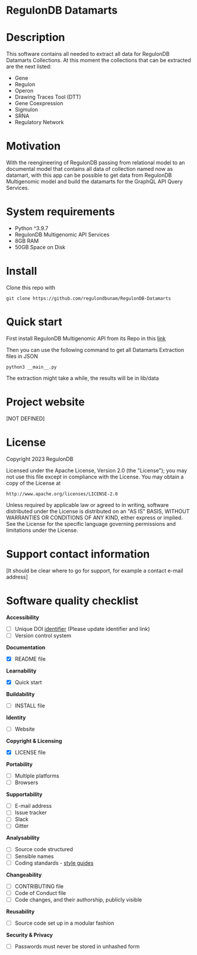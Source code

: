 # RegulonDB Datamarts

# Description

This software contains all needed to extract all data for RegulonDB 
Datamarts Collections. At this moment the collections that can be 
extracted are the next listed:
- Gene
- Regulon
- Operon
- Drawing Traces Tool (DTT)
- Gene Coexpression
- Sigmulon
- SRNA
- Regulatory Network

# Motivation
With the reengineering of RegulonDB passing from relational model to an documental model that contains all data of collection named now as datamart, with this app can be possible to get data from RegulonDB Multigenomic model and build the datamarts for the GraphQL API Query Services.


# System requirements

- Python ^3.9.7
- RegulonDB Multigenomic API Services
- 8GB RAM
- 50GB Space on Disk

# Install

Clone this repo with
```
git clone https://github.com/regulondbunam/RegulonDB-Datamarts
```

# Quick start

First install RegulonDB Multigenomic API from its Repo in this [link](https://github.com/regulondbunam/multigenomic-api)

Then you can use the following command to get all Datamarts Extraction files in JSON
```
python3 __main__.py
```

The extraction might take a while, the results will be in lib/data

# Project website 

[NOT DEFINED]

# License

Copyright 2023 RegulonDB

Licensed under the Apache License, Version 2.0 (the "License");
you may not use this file except in compliance with the License.
You may obtain a copy of the License at

    http://www.apache.org/licenses/LICENSE-2.0

Unless required by applicable law or agreed to in writing, software
distributed under the License is distributed on an "AS IS" BASIS,
WITHOUT WARRANTIES OR CONDITIONS OF ANY KIND, either express or implied.
See the License for the specific language governing permissions and
limitations under the License.

# Support contact information

[It should be clear where to go for support, for example a contact e-mail address]

# Software quality checklist

**Accessibility**

- [ ] Unique DOI [identifier](http://....) (Please update identifier and link)
- [ ] Version control system

**Documentation**

- [X] README file

**Learnability**

- [X] Quick start

**Buildability**

- [ ] INSTALL file

**Identity**

- [ ] Website

**Copyright & Licensing**

- [X] LICENSE file

**Portability**

- [ ] Multiple platforms
- [ ] Browsers

**Supportability**

- [ ] E-mail address
- [ ] Issue tracker
- [ ] Slack
- [ ] Gitter

**Analysability**

- [ ] Source code structured
- [ ] Sensible names
- [ ] Coding standards - [style guides](http://google.github.io/styleguide/)

**Changeability**

- [ ] CONTRIBUTING file
- [ ] Code of Conduct file
- [ ] Code changes, and their authorship, publicly visible

**Reusability**

- [ ] Source code set up in a modular fashion

**Security & Privacy**

- [ ] Passwords must never be stored in unhashed form


